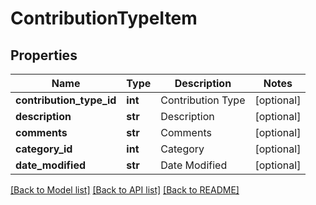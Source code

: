 # ContributionTypeItem

## Properties
Name | Type | Description | Notes
------------ | ------------- | ------------- | -------------
**contribution_type_id** | **int** | Contribution Type | [optional] 
**description** | **str** | Description | [optional] 
**comments** | **str** | Comments | [optional] 
**category_id** | **int** | Category | [optional] 
**date_modified** | **str** | Date Modified | [optional] 

[[Back to Model list]](../README.md#documentation-for-models) [[Back to API list]](../README.md#documentation-for-api-endpoints) [[Back to README]](../README.md)



